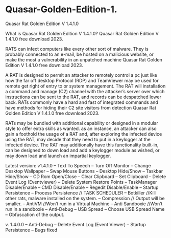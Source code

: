 # Quasar-Golden-Edition-1.
Quasar Rat Golden Edition V 1.4.1.0

What is Quasar Rat Golden Edition V 1.4.1.0?
Quasar Rat Golden Edition V 1.4.1.0 free download 2023.

RATS can infect computers like every other sort of malware. They is probably connected to an e-mail, be hosted on a malicious website, or make the most a vulnerability in an unpatched machine Quasar Rat Golden Edition V 1.4.1.0 free download 2023.

A RAT is designed to permit an attacker to remotely control a pc just like how the far off desktop Protocol (RDP) and TeamViewer may be used for remote get right of entry to or system management. The RAT will installation a command and manage (C2) channel with the attacker’s server over which instructions can be sent to the RAT, and records can be despatched lower back. RATs commonly have a hard and fast of integrated commands and have methods for hiding their C2 site visitors from detection Quasar Rat Golden Edition V 1.4.1.0 free download 2023.

RATs may be bundled with additional capability or designed in a modular style to offer extra skills as wanted. as an instance, an attacker can also gain a foothold the usage of a RAT and, after exploring the infected device using the RAT, may decide that they need to put in a keylogger at the infected device. The RAT may additionally have this functionality built-in, can be designed to down load and add a keylogger module as wished, or may down load and launch an impartial keylogger.

Latest version: v1.4.1.0
– Text To Speech
– Turn Off Monitor
– Change Desktop Wallpaper
– Swap Mouse Buttons
– Desktop Hide/Show
– Taskbar Hide/Show
– CD Rom Open/Close
– Clear Clipboard
– Set Clipboard
– Delete Event Log (Eventviewer)
– Delete System Restore Points
– TaskManager Disable/Enable
– CMD Disable/Enable
– Regedit Disable/Enable
– Startup Persistence
– Process Persistence // TASK SCHEDULER
– Botkiller //Kill other rats, malware installed on the system.
– Compression // Output will be smaller.
– AntiVM //Won’t run in a Virtual Machine
– Anti Sandboxie //Won’t run in a sandboxie
– Anti-Debug
– USB Spread
– Choose USB Spread Name
– Obfuscation of the output.

v. 1.4.0.0
– Anti-Debug
– Delete Event Log (Event Viewer)
– Startup Persistence
– Bugs fixed

